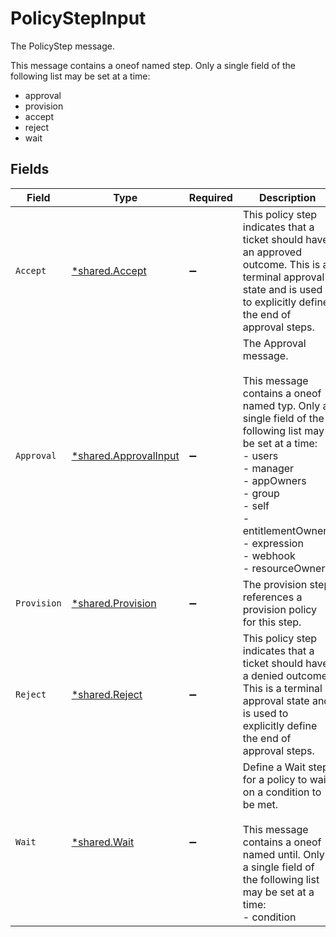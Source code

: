 # PolicyStepInput

The PolicyStep message.

This message contains a oneof named step. Only a single field of the following list may be set at a time:
  - approval
  - provision
  - accept
  - reject
  - wait



## Fields

| Field                                                                                                                                                                                                                                                       | Type                                                                                                                                                                                                                                                        | Required                                                                                                                                                                                                                                                    | Description                                                                                                                                                                                                                                                 |
| ----------------------------------------------------------------------------------------------------------------------------------------------------------------------------------------------------------------------------------------------------------- | ----------------------------------------------------------------------------------------------------------------------------------------------------------------------------------------------------------------------------------------------------------- | ----------------------------------------------------------------------------------------------------------------------------------------------------------------------------------------------------------------------------------------------------------- | ----------------------------------------------------------------------------------------------------------------------------------------------------------------------------------------------------------------------------------------------------------- |
| `Accept`                                                                                                                                                                                                                                                    | [*shared.Accept](../../../pkg/models/shared/accept.md)                                                                                                                                                                                                      | :heavy_minus_sign:                                                                                                                                                                                                                                          | This policy step indicates that a ticket should have an approved outcome. This is a terminal approval state and is used to explicitly define the end of approval steps.                                                                                     |
| `Approval`                                                                                                                                                                                                                                                  | [*shared.ApprovalInput](../../../pkg/models/shared/approvalinput.md)                                                                                                                                                                                        | :heavy_minus_sign:                                                                                                                                                                                                                                          | The Approval message.<br/><br/>This message contains a oneof named typ. Only a single field of the following list may be set at a time:<br/>  - users<br/>  - manager<br/>  - appOwners<br/>  - group<br/>  - self<br/>  - entitlementOwners<br/>  - expression<br/>  - webhook<br/>  - resourceOwners<br/> |
| `Provision`                                                                                                                                                                                                                                                 | [*shared.Provision](../../../pkg/models/shared/provision.md)                                                                                                                                                                                                | :heavy_minus_sign:                                                                                                                                                                                                                                          | The provision step references a provision policy for this step.                                                                                                                                                                                             |
| `Reject`                                                                                                                                                                                                                                                    | [*shared.Reject](../../../pkg/models/shared/reject.md)                                                                                                                                                                                                      | :heavy_minus_sign:                                                                                                                                                                                                                                          | This policy step indicates that a ticket should have a denied outcome. This is a terminal approval state and is used to explicitly define the end of approval steps.                                                                                        |
| `Wait`                                                                                                                                                                                                                                                      | [*shared.Wait](../../../pkg/models/shared/wait.md)                                                                                                                                                                                                          | :heavy_minus_sign:                                                                                                                                                                                                                                          | Define a Wait step for a policy to wait on a condition to be met.<br/><br/>This message contains a oneof named until. Only a single field of the following list may be set at a time:<br/>  - condition<br/>                                                |